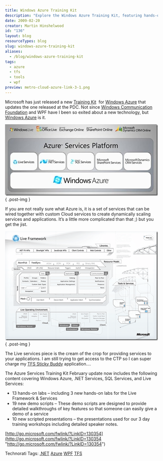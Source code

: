```yaml
---
title: Windows Azure Training Kit
description: "Explore the Windows Azure Training Kit, featuring hands-on labs and demos to master Azure services. Elevate your cloud skills with expert guidance!"
date: 2009-02-20
creator: Martin Hinshelwood
id: "136"
layout: blog
resourceTypes: blog
slug: windows-azure-training-kit
aliases:
  - /blog/windows-azure-training-kit
tags:
  - azure
  - tfs
  - tools
  - wpf
preview: metro-cloud-azure-link-3-1.png
---
```


Microsoft has just released a new [Training Kit](http://go.microsoft.com/fwlink/?LinkID=130354)  for [Windows Azure](http://www.microsoft.com/azure/windowsazure.mspx) that updates the one released at the PDC. Not since [Windows Communication Foundation](http://wcf.netfx3.com "Windows Communication Foundation") and WPF have I been so exited about a new technology, but [Windows Azure](http://www.microsoft.com/azure/windowsazure.mspx) is it.

[![servicesPlatform](images/WindowsAzureTrainingKit_7126-servicesPlatform_thumb-2-3.jpg)](http://blog.hinshelwood.com/files/2011/05/GWB-WindowsLiveWriter-WindowsAzureTrainingKit_7126-servicesPlatform_2.jpg)
{ .post-img }

If you are not really sure what Azure is, it is a set of services that can be wired together with custom Cloud services to create dynamically scaling services and applications. It’s a little more complicated than that ;) but you get the jist.

[![image](images/WindowsAzureTrainingKit_7126-image_thumb-1-2.png)](http://blog.hinshelwood.com/files/2011/05/GWB-WindowsLiveWriter-WindowsAzureTrainingKit_7126-image_21.png)
{ .post-img }

The Live services piece is the cream of the crop for providing services to your applications. I am still trying to get access to the CTP so I can super charge my [TFS Sticky Buddy](http://codeplex.com/tfsstickybuddy) application….

The Azure Services Training Kit February update now includes the following content covering Windows Azure, .NET Services, SQL Services, and Live Services:

- 13 hands-on labs – including 3 new hands-on labs for the Live Framework & Services
- 19 new demo scripts – These demo scripts are designed to provide detailed walkthroughs of key features so that someone can easily give a demo of a service
- 10 new scripted presentations – the presentations used for our 3 day training workshops including detailed speaker notes.

[http://go.microsoft.com/fwlink/?LinkID=130354](http://go.microsoft.com/fwlink/?LinkID=130354 "http://go.microsoft.com/fwlink/?LinkID=130354")

Technorati Tags: [.NET](http://technorati.com/tags/.NET) [Azure](http://technorati.com/tags/Azure) [WPF](http://technorati.com/tags/WPF) [TFS](http://technorati.com/tags/TFS)
